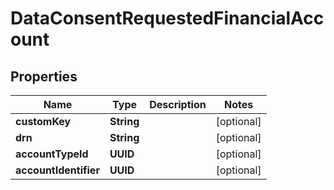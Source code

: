 

# DataConsentRequestedFinancialAccount


## Properties

| Name | Type | Description | Notes |
|------------ | ------------- | ------------- | -------------|
|**customKey** | **String** |  |  [optional] |
|**drn** | **String** |  |  [optional] |
|**accountTypeId** | **UUID** |  |  [optional] |
|**accountIdentifier** | **UUID** |  |  [optional] |




